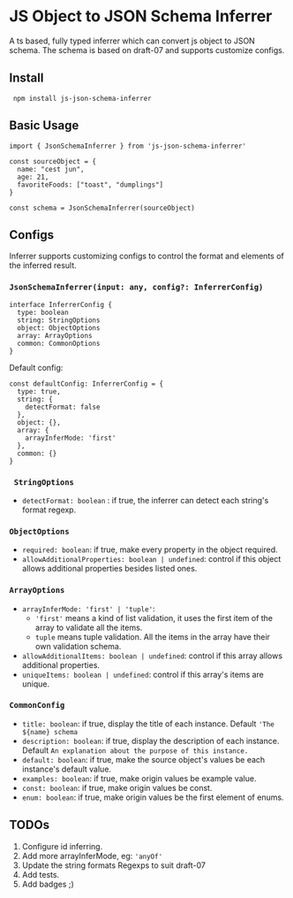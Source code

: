 # JS Object to JSON Schema Inferrer

A ts based, fully typed inferrer which can convert js object to JSON schema. The schema is based on draft-07 and supports customize configs.

## Install

```
 npm install js-json-schema-inferrer
```

## Basic Usage

```
import { JsonSchemaInferrer } from 'js-json-schema-inferrer'

const sourceObject = {
  name: "cest jun",
  age: 21,
  favoriteFoods: ["toast", "dumplings"]
}

const schema = JsonSchemaInferrer(sourceObject)

```

## Configs

Inferrer supports customizing configs to control the format and elements of the inferred result.

### `JsonSchemaInferrer(input: any, config?: InferrerConfig)`

```
interface InferrerConfig {
  type: boolean
  string: StringOptions
  object: ObjectOptions
  array: ArrayOptions
  common: CommonOptions
}
```

Default config:

```
const defaultConfig: InferrerConfig = {
  type: true,
  string: {
    detectFormat: false
  },
  object: {},
  array: {
    arrayInferMode: 'first'
  },
  common: {}
}
```

### ` StringOptions`

- `detectFormat: boolean` : if true, the inferrer can detect each string's format regexp.

### `ObjectOptions`

- `required: boolean`: if true, make every property in the object required.
- `allowAdditionalProperties: boolean | undefined`: control if this object allows additional properties besides listed ones.

### `ArrayOptions`

- `arrayInferMode: 'first' | 'tuple'`:
  - `'first'` means a kind of list validation, it uses the first item of the array to validate all the items.
  - `tuple` means tuple validation. All the items in the array have their own validation schema.
- `allowAdditionalItems: boolean | undefined`: control if this array allows additional properties.
- `uniqueItems: boolean | undefined`: control if this array's items are unique.

### `CommonConfig`

- `title: boolean`: if true, display the title of each instance. Default `'The ${name} schema`
- `description: boolean`: if true, display the description of each instance. Default `An explanation about the purpose of this instance.`
- `default: boolean`: if true, make the source object's values be each instance's default value.
- `examples: boolean`: if true, make origin values be example value.
- `const: boolean`: if true, make origin values be const.
- `enum: boolean`: if true, make origin values be the first element of enums.

## TODOs

1. Configure id inferring.
2. Add more arrayInferMode, eg: `'anyOf'`
3. Update the string formats Regexps to suit draft-07
4. Add tests.
5. Add badges ;)
